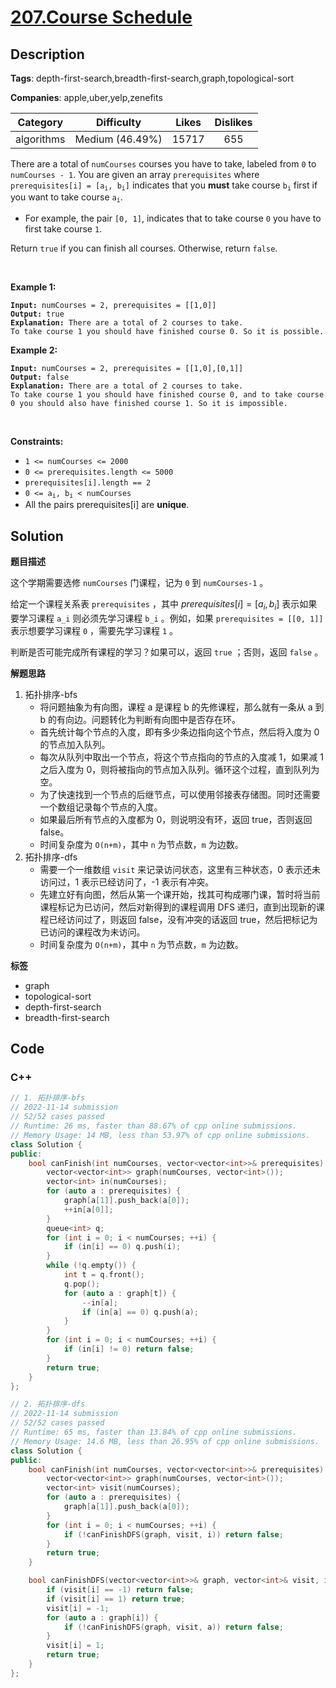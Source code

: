 # [207.Course Schedule](https://leetcode.com/problems/course-schedule/description/)

## Description

**Tags**: depth-first-search,breadth-first-search,graph,topological-sort

**Companies**: apple,uber,yelp,zenefits

|  Category  |   Difficulty    | Likes | Dislikes |
| :--------: | :-------------: | :---: | :------: |
| algorithms | Medium (46.49%) | 15717 |   655    |

<p>There are a total of <code>numCourses</code> courses you have to take, labeled from <code>0</code> to <code>numCourses - 1</code>. You are given an array <code>prerequisites</code> where <code>prerequisites[i] = [a<sub>i</sub>, b<sub>i</sub>]</code> indicates that you <strong>must</strong> take course <code>b<sub>i</sub></code> first if you want to take course <code>a<sub>i</sub></code>.</p>
<ul>
  <li>For example, the pair <code>[0, 1]</code>, indicates that to take course <code>0</code> you have to first take course <code>1</code>.</li>
</ul>
<p>Return <code>true</code> if you can finish all courses. Otherwise, return <code>false</code>.</p>
<p>&nbsp;</p>
<p><strong class="example">Example 1:</strong></p>
<pre><code><strong>Input:</strong> numCourses = 2, prerequisites = [[1,0]]
<strong>Output:</strong> true
<strong>Explanation:</strong> There are a total of 2 courses to take.
To take course 1 you should have finished course 0. So it is possible.</code></pre>
<p><strong class="example">Example 2:</strong></p>
<pre><code><strong>Input:</strong> numCourses = 2, prerequisites = [[1,0],[0,1]]
<strong>Output:</strong> false
<strong>Explanation:</strong> There are a total of 2 courses to take.
To take course 1 you should have finished course 0, and to take course 0 you should also have finished course 1. So it is impossible.</code></pre>
<p>&nbsp;</p>
<p><strong>Constraints:</strong></p>
<ul>
  <li><code>1 &lt;= numCourses &lt;= 2000</code></li>
  <li><code>0 &lt;= prerequisites.length &lt;= 5000</code></li>
  <li><code>prerequisites[i].length == 2</code></li>
  <li><code>0 &lt;= a<sub>i</sub>, b<sub>i</sub> &lt; numCourses</code></li>
  <li>All the pairs prerequisites[i] are <strong>unique</strong>.</li>
</ul>

## Solution

**题目描述**

这个学期需要选修 `numCourses` 门课程，记为 `0` 到 `numCourses-1` 。

给定一个课程关系表 `prerequisites` ，其中 $prerequisites[i] = [a_i, b_i]$ 表示如果要学习课程 `a_i` 则必须先学习课程 `b_i` 。例如，如果 `prerequisites = [[0, 1]]` 表示想要学习课程 `0` ，需要先学习课程 `1` 。

判断是否可能完成所有课程的学习？如果可以，返回 `true` ；否则，返回 `false` 。

**解题思路**

1. 拓扑排序-bfs
   - 将问题抽象为有向图，课程 a 是课程 b 的先修课程，那么就有一条从 a 到 b 的有向边。问题转化为判断有向图中是否存在环。
   - 首先统计每个节点的入度，即有多少条边指向这个节点，然后将入度为 0 的节点加入队列。
   - 每次从队列中取出一个节点，将这个节点指向的节点的入度减 1，如果减 1 之后入度为 0，则将被指向的节点加入队列。循环这个过程，直到队列为空。
   - 为了快速找到一个节点的后继节点，可以使用邻接表存储图。同时还需要一个数组记录每个节点的入度。
   - 如果最后所有节点的入度都为 0，则说明没有环，返回 true，否则返回 false。
   - 时间复杂度为 `O(n+m)`，其中 `n` 为节点数，`m` 为边数。
2. 拓扑排序-dfs
   - 需要一个一维数组 `visit` 来记录访问状态，这里有三种状态，0 表示还未访问过，1 表示已经访问了，-1 表示有冲突。
   - 先建立好有向图，然后从第一个课开始，找其可构成哪门课，暂时将当前课程标记为已访问，然后对新得到的课程调用 DFS 递归，直到出现新的课程已经访问过了，则返回 false，没有冲突的话返回 true，然后把标记为已访问的课程改为未访问。
   - 时间复杂度为 `O(n+m)`，其中 `n` 为节点数，`m` 为边数。

**标签**

- graph
- topological-sort
- depth-first-search
- breadth-first-search

<!-- code start -->
## Code

### C++

```cpp
// 1. 拓扑排序-bfs
// 2022-11-14 submission
// 52/52 cases passed
// Runtime: 26 ms, faster than 88.67% of cpp online submissions.
// Memory Usage: 14 MB, less than 53.97% of cpp online submissions.
class Solution {
public:
    bool canFinish(int numCourses, vector<vector<int>>& prerequisites) {
        vector<vector<int>> graph(numCourses, vector<int>());
        vector<int> in(numCourses);
        for (auto a : prerequisites) {
            graph[a[1]].push_back(a[0]);
            ++in[a[0]];
        }
        queue<int> q;
        for (int i = 0; i < numCourses; ++i) {
            if (in[i] == 0) q.push(i);
        }
        while (!q.empty()) {
            int t = q.front();
            q.pop();
            for (auto a : graph[t]) {
                --in[a];
                if (in[a] == 0) q.push(a);
            }
        }
        for (int i = 0; i < numCourses; ++i) {
            if (in[i] != 0) return false;
        }
        return true;
    }
};
```

```cpp
// 2. 拓扑排序-dfs
// 2022-11-14 submission
// 52/52 cases passed
// Runtime: 65 ms, faster than 13.84% of cpp online submissions.
// Memory Usage: 14.6 MB, less than 26.95% of cpp online submissions.
class Solution {
public:
    bool canFinish(int numCourses, vector<vector<int>>& prerequisites) {
        vector<vector<int>> graph(numCourses, vector<int>());
        vector<int> visit(numCourses);
        for (auto a : prerequisites) {
            graph[a[1]].push_back(a[0]);
        }
        for (int i = 0; i < numCourses; ++i) {
            if (!canFinishDFS(graph, visit, i)) return false;
        }
        return true;
    }

    bool canFinishDFS(vector<vector<int>>& graph, vector<int>& visit, int i) {
        if (visit[i] == -1) return false;
        if (visit[i] == 1) return true;
        visit[i] = -1;
        for (auto a : graph[i]) {
            if (!canFinishDFS(graph, visit, a)) return false;
        }
        visit[i] = 1;
        return true;
    }
};
```

<!-- code end -->
